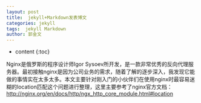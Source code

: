 ```yaml
---
layout: post
title:  jekyll+Markdown发表博文
categories: jekyll
tags:  jekyll Markdown
author: 郭金文
---
```

* content
{:toc}

Nginx是俄罗斯的程序设计师Igor Sysoev所开发，是一款非常优秀的反向代理服务器。最初接触nginx是因为公司业务的需求，随着了解的逐步深入，我发现它能做的事情实在太多太多。本文主要针对刚入门的小伙伴们在使用nginx时最容易迷糊的location匹配这个问题进行整理，这里主要参考了nginx官方文档：
http://nginx.org/en/docs/http/ngx_http_core_module.html#location
